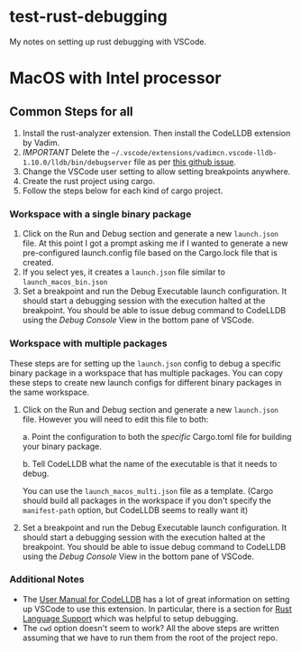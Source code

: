 # test-rust-debugging
My notes on setting up rust debugging with VSCode.

# MacOS with Intel processor
## Common Steps for all
1. Install the rust-analyzer extension. Then install the CodeLLDB extension by Vadim.
2. *IMPORTANT* Delete the `~/.vscode/extensions/vadimcn.vscode-lldb-1.10.0/lldb/bin/debugserver` file as per [this github issue](https://github.com/rust-lang/rust-analyzer/issues/15699).
3. Change the VSCode user setting to allow setting breakpoints anywhere.
4. Create the rust project using cargo.
5. Follow the steps below for each kind of cargo project.

### Workspace with a single binary package
1. Click on the Run and Debug section and generate a new `launch.json` file. At this point I got a prompt asking me if I wanted to generate a new pre-configured launch.config file based on the Cargo.lock file that is created.
2. If you select yes, it creates a `launch.json` file similar to `launch_macos_bin.json`
3. Set a breakpoint and run the Debug Executable launch configuration. It should start a debugging session with the execution halted at the breakpoint. You should be able to issue debug command to CodeLLDB using the _Debug Console_ View in the bottom pane of VSCode.

### Workspace with multiple packages
These steps are for setting up the `launch.json` config to debug a specific binary package in a workspace that has multiple packages. You can copy these steps to create new launch configs for different binary packages in the same workspace.
1. Click on the Run and Debug section and generate a new `launch.json` file. However you will need to edit this file to both:

    a. Point the configuration to both the _specific_ Cargo.toml file for building your binary package.

    b. Tell CodeLLDB what the name of the executable is that it needs to debug.

    You can use the `launch_macos_multi.json` file as a template. (Cargo should build all packages in the workspace if you don't specify the `manifest-path` option, but CodeLLDB seems to really want it)

2. Set a breakpoint and run the Debug Executable launch configuration. It should start a debugging session with the execution halted at the breakpoint. You should be able to issue debug command to CodeLLDB using the _Debug Console_ View in the bottom pane of VSCode.

### Additional Notes
- The [User Manual for CodeLLDB](https://github.com/vadimcn/codelldb/blob/master/MANUAL.md) has a lot of great information on setting up VSCode to use this extension. In particular, there is a section for [Rust Language Support](https://github.com/vadimcn/codelldb/blob/master/MANUAL.md#rust-language-support) which was helpful to setup debugging.
- The `cwd` option doesn't seem to work? All the above steps are written assuming that we have to run them from the root of the project repo.